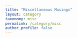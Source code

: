 ```yaml
---
title: "Miscellaneous Musings"
layout: category
taxonomy: misc
permalink: /category/misc
author_profile: false
---
```

